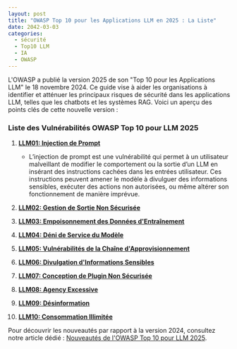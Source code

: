 ```yaml
---
layout: post
title: "OWASP Top 10 pour les Applications LLM en 2025 : La Liste"
date: 2042-03-03
categories: 
  - sécurité 
  - Top10 LLM
  - IA
  - OWASP 
---
```


L'OWASP a publié la version 2025 de son "Top 10 pour les Applications LLM" le 18 novembre 2024. Ce guide vise à aider les organisations à identifier et atténuer les principaux risques de sécurité dans les applications LLM, telles que les chatbots et les systèmes RAG. Voici un aperçu des points clés de cette nouvelle version :

### Liste des Vulnérabilités OWASP Top 10 pour LLM 2025

1. **[LLM01: Injection de Prompt](https://spoint42.github.io/2025/02/27/prompt/)**
    - L’injection de prompt est une vulnérabilité qui permet à un utilisateur malveillant de modifier le comportement ou la sortie d’un LLM en insérant des instructions cachées dans les entrées utilisateur. Ces instructions peuvent amener le modèle à divulguer des informations sensibles, exécuter des actions non autorisées, ou même altérer son fonctionnement de manière imprévue.

2. **[LLM02: Gestion de Sortie Non Sécurisée](#)**

3. **[LLM03: Empoisonnement des Données d'Entraînement](#)**

4. **[LLM04: Déni de Service du Modèle](#)**

5. **[LLM05: Vulnérabilités de la Chaîne d'Approvisionnement](#)**

6. **[LLM06: Divulgation d'Informations Sensibles](#)**

7. **[LLM07: Conception de Plugin Non Sécurisée](#)**

8. **[LLM08: Agency Excessive](#)**

9. **[LLM09: Désinformation](#)**

10. **[LLM10: Consommation Illimitée](#)**

Pour découvrir les nouveautés par rapport à la version 2024, consultez notre article dédié : [Nouveautés de l'OWASP Top 10 pour LLM 2025](nouveautes-owasp-top-10-2025.html).
